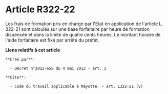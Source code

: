 # Article R322-22

Les frais de formation pris en charge par l'Etat en application de l'article L. 322-21 sont calculés sur une base forfaitaire
par heure de formation dispensée et dans la limite de quatre cents heures. Le montant horaire de l'aide forfaitaire est fixé
par arrêté du préfet.

**Liens relatifs à cet article**

	**Créé par**:

	  - Décret n°2012-658 du 4 mai 2012 - art. 1

	**Cite**:

	  - Code du travail applicable à Mayotte. - art. L322-21 (V)
